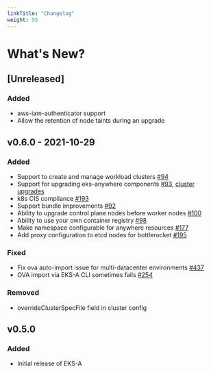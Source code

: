 ```yaml
---
linkTitle: "Changelog"
weight: 55
---
```


# What's New?

## [Unreleased]

### Added

- aws-iam-authenticator support
- Allow the retention of node taints during an upgrade

## v0.6.0 - 2021-10-29

### Added

- Support to create and manage workload clusters [#94](https://github.com/aws/eks-anywhere/issues/94)
- Support for upgrading eks-anywhere components [#93](https://github.com/aws/eks-anywhere/issues/93), [cluster upgrades](https://github.com/aws/eks-anywhere/blob/main/docs/content/en/docs/tasks/cluster/cluster-upgrades.md)
- k8s CIS compliance [#193](https://github.com/aws/eks-anywhere/pull/192/)
- Support bundle improvements [#92](https://github.com/aws/eks-anywhere/issues/92)
- Ability to upgrade control plane nodes before worker nodes [#100](https://github.com/aws/eks-anywhere/issues/100)
- Ability to use your own container registry [#98](https://github.com/aws/eks-anywhere/issues/98)
- Make namespace configurable for anywhere resources [#177](https://github.com/aws/eks-anywhere/pull/177/files)
- Add proxy configuration to etcd nodes for bottlerocket [#195](https://github.com/aws/eks-anywhere/issues/195)

### Fixed
- Fix ova auto-import issue for multi-datacenter environments [#437](https://github.com/aws/eks-anywhere/issues/437)
- OVA import via EKS-A CLI sometimes fails [#254](https://github.com/aws/eks-anywhere/issues/254)

### Removed
- overrideClusterSpecFile field in cluster config

## v0.5.0

### Added

- Initial release of EKS-A